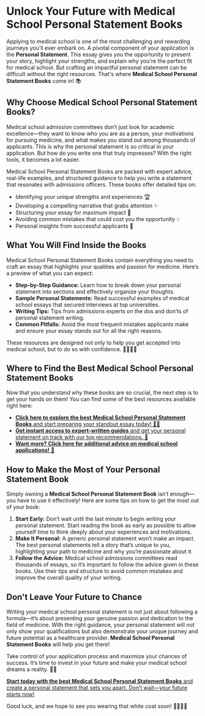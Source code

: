 # Unlock Your Future with Medical School Personal Statement Books

Applying to medical school is one of the most challenging and rewarding journeys you'll ever embark on. A pivotal component of your application is the **Personal Statement**. This essay gives you the opportunity to present your story, highlight your strengths, and explain why you're the perfect fit for medical school. But crafting an impactful personal statement can be difficult without the right resources. That's where **Medical School Personal Statement Books** come in! 📚

## Why Choose Medical School Personal Statement Books?

Medical school admission committees don’t just look for academic excellence—they want to know who you are as a person, your motivations for pursuing medicine, and what makes you stand out among thousands of applicants. This is why the personal statement is so critical in your application. But how do you write one that truly impresses? With the right tools, it becomes a lot easier.

Medical School Personal Statement Books are packed with expert advice, real-life examples, and structured guidance to help you write a statement that resonates with admissions officers. These books offer detailed tips on:

- Identifying your unique strengths and experiences 🏆
- Developing a compelling narrative that grabs attention ✨
- Structuring your essay for maximum impact 📝
- Avoiding common mistakes that could cost you the opportunity 💡
- Personal insights from successful applicants 🙌

## What You Will Find Inside the Books

Medical School Personal Statement Books contain everything you need to craft an essay that highlights your qualities and passion for medicine. Here’s a preview of what you can expect:

- **Step-by-Step Guidance:** Learn how to break down your personal statement into sections and effectively organize your thoughts.
- **Sample Personal Statements:** Read successful examples of medical school essays that secured interviews at top universities.
- **Writing Tips:** Tips from admissions experts on the dos and don’ts of personal statement writing.
- **Common Pitfalls:** Avoid the most frequent mistakes applicants make and ensure your essay stands out for all the right reasons.

These resources are designed not only to help you get accepted into medical school, but to do so with confidence. 👩‍⚕️👨‍⚕️

## Where to Find the Best Medical School Personal Statement Books

Now that you understand why these books are so crucial, the next step is to get your hands on them! You can find some of the best resources available right here:

- [**Click here to explore the best Medical School Personal Statement Books** and start preparing your standout essay today! 📖✨](https://tinyurl.com/topessay?keyword=medical+school+personal+statement+books)
- [**Get instant access to expert-written guides** and get your personal statement on track with our top recommendations. 🚀](https://tinyurl.com/topessay?keyword=medical+school+personal+statement+books)
- [**Want more? Click here for additional advice on medical school applications!** 💼](https://tinyurl.com/topessay?keyword=medical+school+personal+statement+books)

## How to Make the Most of Your Personal Statement Book

Simply owning a **Medical School Personal Statement Book** isn’t enough—you have to use it effectively! Here are some tips on how to get the most out of your book:

1. **Start Early:** Don’t wait until the last minute to begin writing your personal statement. Start reading the book as early as possible to allow yourself time to think deeply about your experiences and motivations.
2. **Make It Personal:** A generic personal statement won’t make an impact. The best personal statements tell a story that’s unique to you, highlighting your path to medicine and why you’re passionate about it.
3. **Follow the Advice:** Medical school admissions committees read thousands of essays, so it’s important to follow the advice given in these books. Use their tips and structure to avoid common mistakes and improve the overall quality of your writing.

## Don't Leave Your Future to Chance

Writing your medical school personal statement is not just about following a formula—it’s about presenting your genuine passion and dedication to the field of medicine. With the right guidance, your personal statement will not only show your qualifications but also demonstrate your unique journey and future potential as a healthcare provider. **Medical School Personal Statement Books** will help you get there!

Take control of your application process and maximize your chances of success. It’s time to invest in your future and make your medical school dreams a reality. 🏥✨

[**Start today with the best Medical School Personal Statement Books** and create a personal statement that sets you apart. Don’t wait—your future starts now!](https://tinyurl.com/topessay?keyword=medical+school+personal+statement+books)

Good luck, and we hope to see you wearing that white coat soon! 👩‍⚕️👨‍⚕️
